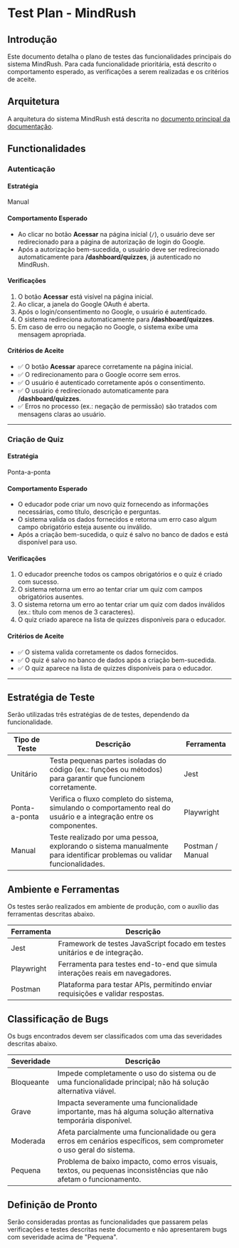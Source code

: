 # Test Plan - MindRush

## Introdução

Este documento detalha o plano de testes das funcionalidades principais do sistema MindRush. Para cada funcionalidade prioritária, está descrito o comportamento esperado, as verificações a serem realizadas e os critérios de aceite.

## Arquitetura

A arquitetura do sistema MindRush está descrita no [documento principal da documentação](README.md#4-modelagem-e-projeto-arquitetural).

## Functionalidades

### Autenticação

#### Estratégia

Manual

#### Comportamento Esperado

- Ao clicar no botão **Acessar** na página inicial (`/`), o usuário deve ser redirecionado para a página de autorização de login do Google.
- Após a autorização bem-sucedida, o usuário deve ser redirecionado automaticamente para **/dashboard/quizzes**, já autenticado no MindRush.

#### Verificações

1. O botão **Acessar** está visível na página inicial.
2. Ao clicar, a janela do Google OAuth é aberta.
3. Após o login/consentimento no Google, o usuário é autenticado.
4. O sistema redireciona automaticamente para **/dashboard/quizzes**.
5. Em caso de erro ou negação no Google, o sistema exibe uma mensagem apropriada.

#### Critérios de Aceite

- ✅ O botão **Acessar** aparece corretamente na página inicial.
- ✅ O redirecionamento para o Google ocorre sem erros.
- ✅ O usuário é autenticado corretamente após o consentimento.
- ✅ O usuário é redirecionado automaticamente para **/dashboard/quizzes**.
- ✅ Erros no processo (ex.: negação de permissão) são tratados com mensagens claras ao usuário.

---

### Criação de Quiz

#### Estratégia

Ponta-a-ponta

#### Comportamento Esperado

- O educador pode criar um novo quiz fornecendo as informações necessárias, como título, descrição e perguntas.
- O sistema valida os dados fornecidos e retorna um erro caso algum campo obrigatório esteja ausente ou inválido.
- Após a criação bem-sucedida, o quiz é salvo no banco de dados e está disponível para uso.

#### Verificações

1. O educador preenche todos os campos obrigatórios e o quiz é criado com sucesso.
2. O sistema retorna um erro ao tentar criar um quiz com campos obrigatórios ausentes.
3. O sistema retorna um erro ao tentar criar um quiz com dados inválidos (ex.: título com menos de 3 caracteres).
4. O quiz criado aparece na lista de quizzes disponíveis para o educador.

#### Critérios de Aceite

- ✅ O sistema valida corretamente os dados fornecidos.
- ✅ O quiz é salvo no banco de dados após a criação bem-sucedida.
- ✅ O quiz aparece na lista de quizzes disponíveis para o educador.

---

## Estratégia de Teste

Serão utilizadas três estratégias de de testes, dependendo da funcionalidade.

| Tipo de Teste | Descrição                                                                                                               | Ferramenta       |
| ------------- | ----------------------------------------------------------------------------------------------------------------------- | ---------------- |
| Unitário      | Testa pequenas partes isoladas do código (ex.: funções ou métodos) para garantir que funcionem corretamente.            | Jest             |
| Ponta-a-ponta | Verifica o fluxo completo do sistema, simulando o comportamento real do usuário e a integração entre os componentes.    | Playwright       |
| Manual        | Teste realizado por uma pessoa, explorando o sistema manualmente para identificar problemas ou validar funcionalidades. | Postman / Manual |

## Ambiente e Ferramentas

Os testes serão realizados em ambiente de produção, com o auxílio das ferramentas descritas abaixo.

| Ferramenta | Descrição                                                                       |
| ---------- | ------------------------------------------------------------------------------- |
| Jest       | Framework de testes JavaScript focado em testes unitários e de integração.      |
| Playwright | Ferramenta para testes end-to-end que simula interações reais em navegadores.   |
| Postman    | Plataforma para testar APIs, permitindo enviar requisições e validar respostas. |

## Classificação de Bugs

Os bugs encontrados devem ser classificados com uma das severidades descritas abaixo.

| Severidade | Descrição                                                                                                            |
| ---------- | -------------------------------------------------------------------------------------------------------------------- |
| Bloqueante | Impede completamente o uso do sistema ou de uma funcionalidade principal; não há solução alternativa viável.         |
| Grave      | Impacta severamente uma funcionalidade importante, mas há alguma solução alternativa temporária disponível.          |
| Moderada   | Afeta parcialmente uma funcionalidade ou gera erros em cenários específicos, sem comprometer o uso geral do sistema. |
| Pequena    | Problema de baixo impacto, como erros visuais, textos, ou pequenas inconsistências que não afetam o funcionamento.   |

## Definição de Pronto

Serão consideradas prontas as funcionalidades que passarem pelas verificações e testes descritas neste documento e não apresentarem bugs com severidade acima de "Pequena".

